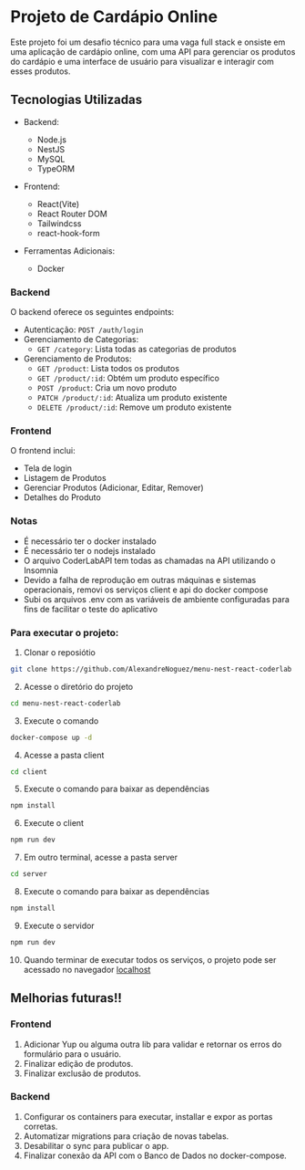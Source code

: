 # Projeto de Cardápio Online

Este projeto foi um desafio técnico para uma vaga full stack e   onsiste em uma aplicação de cardápio online, com uma API para gerenciar os produtos do cardápio e uma interface de usuário para visualizar e interagir com esses produtos.

## Tecnologias Utilizadas

- Backend:
  - Node.js
  - NestJS
  - MySQL
  - TypeORM

- Frontend:
  - React(Vite)
  - React Router DOM
  - Tailwindcss
  - react-hook-form

- Ferramentas Adicionais:
  - Docker

### Backend

O backend oferece os seguintes endpoints:

- Autenticação: `POST /auth/login`
- Gerenciamento de Categorias:
  - `GET /category`: Lista todas as categorias de produtos
- Gerenciamento de Produtos:
  - `GET /product`: Lista todos os produtos
  - `GET /product/:id`: Obtém um produto específico
  - `POST /product`: Cria um novo produto
  - `PATCH /product/:id`: Atualiza um produto existente
  - `DELETE /product/:id`: Remove um produto existente

### Frontend

O frontend inclui:
- Tela de login
- Listagem de Produtos
- Gerenciar Produtos (Adicionar, Editar, Remover)
- Detalhes do Produto

### Notas
- É necessário ter o docker instalado
- É necessário ter o nodejs instalado
- O arquivo CoderLabAPI tem todas as chamadas na API utilizando o Insomnia
- Devido a falha de reprodução em outras máquinas e sistemas operacionais, removi os serviços client e api do docker compose
- Subi os arquivos .env com as variáveis de ambiente configuradas para fins de facilitar o teste do aplicativo

### Para executar o projeto:
1. Clonar o reposiótio 
```bash 
git clone https://github.com/AlexandreNoguez/menu-nest-react-coderlab
```

2. Acesse o diretório do projeto 
```bash
cd menu-nest-react-coderlab
```

3. Execute o comando 
```bash 
docker-compose up -d
```

4. Acesse a pasta client 
```bash 
cd client
```

5. Execute o comando para baixar as dependências
```bash 
npm install
``` 

6. Execute o client 
```bash
npm run dev
```

7. Em outro terminal, acesse a pasta server 
```bash 
cd server
```

8. Execute o comando para baixar as dependências
```bash 
npm install
``` 

9. Execute o servidor 
```bash
npm run dev
```

10. Quando terminar de executar todos os serviços, o projeto pode ser acessado no navegador <a href="http://localhost:5173">localhost</a>

## Melhorias futuras!!

### Frontend
<ol>
  <li>Adicionar Yup ou alguma outra lib para validar e retornar os erros do formulário para o usuário.</li>
  <li>Finalizar edição de produtos.</li>
  <li>Finalizar exclusão de produtos.</li>
</ol>

### Backend
<ol>
  <li>Configurar os containers para executar, installar e expor as portas corretas.</li>
  <li>Automatizar migrations para criação de novas tabelas.</li>
  <li>Desabilitar o sync para publicar o app.</li>
  <li>Finalizar conexão da API com o Banco de Dados no docker-compose.</li>
</ol>